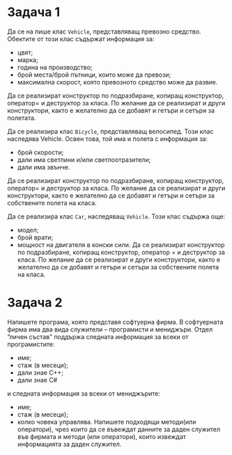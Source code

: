 # **Задача 1**
Да се на пише клас `Vehicle`, представляващ превозно средство. Обектите от този клас съдържат информация за:
- цвят;
- марка;
- година на производство;
- брой места/брой пътници, които може да превози;
- максимална скорост, която превозното средство може да развие.

Да се реализират конструктор по подразбиране, копиращ конструктор, оператор= и деструктор за класа. По желание да се реализират и други конструктори, както е желателно да се добавят и гетъри и сетъри за полетата.

Да се реализира клас `Bicycle`, представляващ велосипед. Този клас наследява Vehicle. Освен това, той има и полета с информация за:
- брой скорости;
- дали има светлини и/или светлоотразители;
- дали има звънче.

Да се реализират конструктор по подразбиране, копиращ конструктор, оператор= и деструктор за класа. По желание да се реализират и други конструктори, както е желателно да се добавят и гетъри и сетъри за собствените полета на класа. 


Да се реализира клас `Car`, наследяващ `Vehicle`. Този клас съдържа още:
- модел;
- брой врати;
- мощност на двигателя в конски сили.
Да се реализират конструктор по подразбиране, копиращ конструктор, оператор = и деструктор за класа. По желание да се реализират и други конструктори, както е желателно да се добавят и гетъри и сетъри за собствените полета на класа.

# **Задача 2**
Напишете програма, която представя софтуерна фирма. В софтуерната фирма има два вида служители – програмисти и мениджъри. 
Отдел “личен състав” поддържа следната информация за всеки от програмистите:
- име;
- стаж (в месеци);
- дали знае C++;
- дали знае C#

и следната информация за всеки от мениджърите:

- име;
- стаж (в месеци);
- колко човека управлява. 
Напишете подходящи методи(или оператори), чрез които да се въвеждат данните за даден служител във фирмата и методи (или оператори), които извеждат информацията за даден служител.
